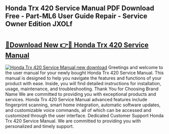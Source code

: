## Honda Trx 420 Service Manual PDF Download Free - Part-ML6 User Guide Repair - Service Owner Edition JXOLf

# <h2><a href="http://bc1053.oget.top/?id=Honda+Trx+420+Service+Manual">🔗Download New 👉🔴 Honda Trx 420 Service Manual</a></h2>

[![Honda Trx 420 Service Manual new download](https://i.imgur.com/5g1atiW.png)](http://bc1053.oget.top/?id=Honda+Trx+420+Service+Manual)
Greetings and welcome to the user manual for your newly bought Honda Trx 420 Service Manual. This manual is designed to help you navigate the features and functions of your product with ease. Inside, you will find detailed instructions for installation, usage, maintenance, and troubleshooting. Thank You for Choosing Brand Name We are committed to providing you with exceptional products and services. Honda Trx 420 Service Manual advanced features include fingerprint scanning, smart home integration, automatic software updates, and customizable voice commands, all of which can be accessed and customized through the user interface. Dedicated Customer Support Honda Trx 420 Service Manual. We are committed to providing you with personalized and timely support.
